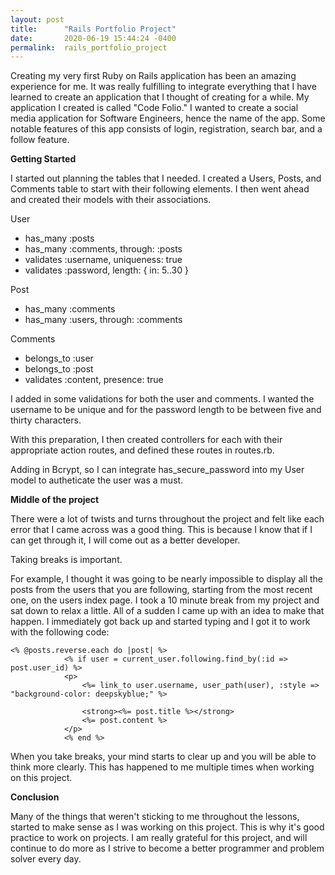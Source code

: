 ```yaml
---
layout: post
title:      "Rails Portfolio Project"
date:       2020-06-19 15:44:24 -0400
permalink:  rails_portfolio_project
---
```



Creating my very first Ruby on Rails application has been an amazing experience for me. It was really fulfilling to integrate everything that I have learned to create an application that I thought of creating for a while. My application I created is called "Code Folio." I wanted to create a social media application for Software Engineers, hence the name of the app. Some notable features of this app consists of login, registration, search bar, and a follow feature.

**Getting Started**

I started out planning the tables that I needed. I created a Users, Posts, and Comments table to start with their following elements. I then went ahead and created their models with their associations.

User
- has_many :posts
- has_many :comments, through: :posts
- validates :username, uniqueness: true
- validates :password, length: { in: 5..30 }

Post
-  has_many :comments
-  has_many :users, through: :comments

Comments
- belongs_to :user
- belongs_to :post
- validates :content, presence: true

I added in some validations for both the user and comments. I wanted the username to be unique and for the password length to be between five and thirty characters.

With this preparation, I then created controllers for each with their appropriate action routes, and defined these routes in routes.rb. 

Adding in Bcrypt, so I can integrate has_secure_password into my User model to autheticate the user was a must. 


**Middle of the project**

There were a lot of twists and turns throughout the project and felt like each error that I came across was a good thing. This is because I know that if I can get through it, I will come out as a better developer. 

Taking breaks is important.

For example, I thought it was going to be nearly impossible to display all the posts from the users that you are following, starting from the most recent one, on the users index page. I took a 10 minute break from my project and sat down to relax a little. All of a sudden I came up with an idea to make that happen. I immediately got back up and started typing and I got it to work with the following code:

```
<% @posts.reverse.each do |post| %>
            <% if user = current_user.following.find_by(:id => post.user_id) %>
            <p>
                <%= link_to user.username, user_path(user), :style => "background-color: deepskyblue;" %>

                <strong><%= post.title %></strong>
                <%= post.content %>
            </p>
            <% end %>
```

When you take breaks, your mind starts to clear up and you will be able to think more clearly. This has happened to me multiple times when working on this project.


**Conclusion**

Many of the things that weren't sticking to me throughout the lessons, started to make sense as I was working on this project. This is why it's good practice to work on projects. I am really grateful for this project, and will continue to do more as I strive to become a better programmer and problem solver every day.



